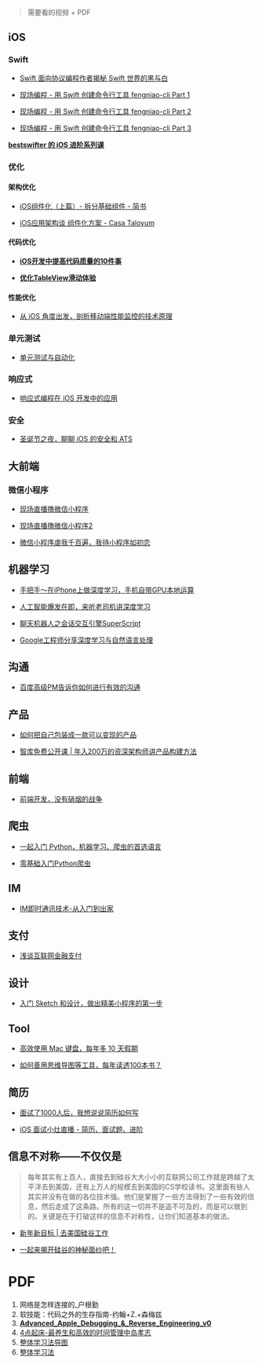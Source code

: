 
> 需要看的视频 + PDF 

## iOS

### Swift

* [Swift 面向协议编程作者揭秘 Swift 世界的黑与白](http://m.quzhiboapp.com/#!/intro/253)

* [现场编程 - 用 Swift 创建命令行工具 fengniao-cli Part 1](http://m.quzhiboapp.com/#!/intro/391)

* [现场编程 - 用 Swift 创建命令行工具 fengniao-cli Part 2](http://m.quzhiboapp.com/#!/intro/401)

* [现场编程 - 用 Swift 创建命令行工具 fengniao-cli Part 3](http://m.quzhiboapp.com/#!/intro/409)

**[bestswifter 的 iOS 进阶系列课](http://m.quzhiboapp.com/?sessionToken=GWUol3EHFuQPyc3AUZdvUqmGIZDK6tTD&liveId=515#!/live/515)**

### 优化

#### 架构优化


* [iOS组件化（上篇）- 拆分基础组件 - 简书](https://www.jianshu.com/p/760d6cd46719)

* [iOS应用架构谈 组件化方案 - Casa Taloyum](https://casatwy.com/iOS-Modulization.html)

####  代码优化

* **[iOS开发中提高代码质量的10件事](http://m.quzhiboapp.com/#!/intro/134)**

* **[优化TableView滑动体验](http://m.quzhiboapp.com/#!/intro/173)**


#### 性能优化

* [从 iOS 角度出发，剖析移动端性能监控的技术原理](http://m.quzhiboapp.com/#!/intro/392)


### 单元测试

* [单元测试与自动化](http://m.quzhiboapp.com/#!/intro/214)

### 响应式

* [响应式编程在 iOS 开发中的应用](http://m.quzhiboapp.com/#!/intro/204)

### 安全

* [圣诞节之夜，聊聊 iOS 的安全和 ATS](http://m.quzhiboapp.com/#!/intro/252)

## 大前端

### 微信小程序

* [现场直播撸微信小程序](http://m.quzhiboapp.com/#!/intro/239)

* [现场直播撸微信小程序2](http://m.quzhiboapp.com/#!/intro/295)

* [微信小程序虐我千百遍，我待小程序如初恋](http://m.quzhiboapp.com/#!/intro/281)


## 机器学习

* [手把手～在iPhone上做深度学习，手机自带GPU本地运算](http://m.quzhiboapp.com/#!/intro/420)

* [人工智能爆发在即，来听老司机讲深度学习](http://m.quzhiboapp.com/#!/intro/310)

* [聊天机器人之会话交互引擎SuperScript](http://m.quzhiboapp.com/#!/intro/446)

* [Google工程师分享深度学习与自然语言处理](http://m.quzhiboapp.com/#!/intro/453)

## 沟通

* [百度高级PM告诉你如何进行有效的沟通](http://m.quzhiboapp.com/#!/intro/483)

## 产品

* [如何把自己包装成一款可以变现的产品](http://m.quzhiboapp.com/#!/intro/443)

* [智库免费公开课 | 年入200万的资深架构师讲产品构建方法](http://m.quzhiboapp.com/#!/intro/255)

## 前端

* [前端开发，没有硝烟的战争](http://m.quzhiboapp.com/#!/intro/427)

## 爬虫

* [一起入门 Python，机器学习、爬虫的首选语言](http://m.quzhiboapp.com/#!/intro/413)

* [零基础入门Python爬虫](http://m.quzhiboapp.com/#!/intro/522)

## IM

* [IM即时通讯技术-从入门到出家](http://m.quzhiboapp.com/#!/intro/25)

## 支付

* [浅谈互联网金融支付](http://m.quzhiboapp.com/#!/intro/399)

## 设计

* [入门 Sketch 和设计，做出精美小程序的第一步](http://m.quzhiboapp.com/#!/intro/289)

## Tool

* [高效使用 Mac 键盘，每年多 10 天假期](http://m.quzhiboapp.com/#!/intro/193)

* [如何善用思维导图等工具，每年读透100本书？](http://m.quzhiboapp.com/#!/intro/125)

## 简历

* [面试了1000人后，我想说说简历如何写](http://m.quzhiboapp.com/#!/intro/80)

* [iOS 面试小灶直播 - 简历、面试题、进阶](http://m.quzhiboapp.com/#!/intro/115)

## 信息不对称——不仅仅是

> 每年其实有上百人，直接去到硅谷大大小小的互联网公司工作就是跨越了太平洋去到美国，还有上万人的规模去到美国的CS学校读书。这里面有些人其实并没有在做的各位技术强。他们是掌握了一些方法得到了一些有效的信息，然后走成了这条路。所有的这一切并不是遥不可及的，而是可以做到的。关键是在于打破这样的信息不对称性，让你们知道基本的做法。

* [新年新目标 | 去美国硅谷工作](http://m.quzhiboapp.com/#!/intro/291)

* [一起来揭开硅谷的神秘面纱吧！](http://m.quzhiboapp.com/#!/intro/102)



# PDF

1. 网络是怎样连接的_户根勤
2. 软技能：代码之外的生存指南-约翰+Z.+森梅兹
3. [**Advanced_Apple_Debugging_&_Reverse_Engineering_v0**](https://www.raywenderlich.com/161106/introducing-advanced-apple-debugging-reverse-engineering)
4. [4点起床-最养生和高效的时间管理中岛孝志]()
7. [整体学习法导图](https://zhuanlan.zhihu.com/p/22693867)
8. [整体学习法](http://www.jianshu.com/p/9a5f27173424)


